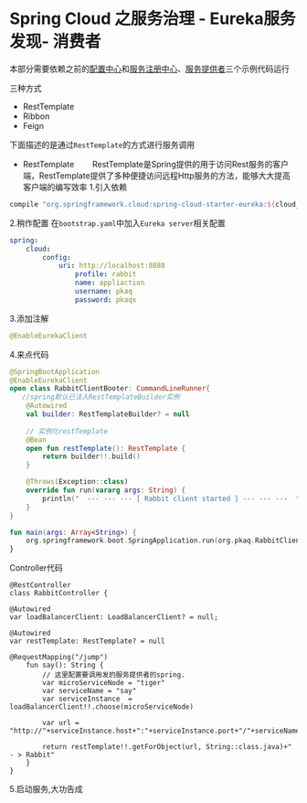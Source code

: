 # Spring Cloud 之服务治理 - Eureka服务发现- 消费者

本部分需要依赖之前的[配置中心](https://github.com/pkaq/springcloud7/tree/master/cloud-config-server)和[服务注册中心](https://github.com/pkaq/springcloud7/tree/master/cloud-eureka-server-simple)、[服务提供者](https://github.com/pkaq/springcloud7/tree/master/cloud-config-client)三个示例代码运行

三种方式
- RestTemplate
- Ribbon
- Feign

下面描述的是通过`RestTemplate`的方式进行服务调用
- RestTemplate
　　RestTemplate是Spring提供的用于访问Rest服务的客户端，RestTemplate提供了多种便捷访问远程Http服务的方法，能够大大提高客户端的编写效率
   1.引入依赖
```groovy
compile "org.springframework.cloud:spring-cloud-starter-eureka:${cloud_config}"
```
   2.稍作配置
    在`bootstrap.yaml`中加入`Eureka server`相关配置
```yaml
spring:
    cloud:
        config:
            uri: http://localhost:8888
                profile: rabbit
                name: appliaction
                username: pkaq
                password: pkaqx
```
   3.添加注解
```java
@EnableEurekaClient
```
   4.来点代码
```kotlin
@SpringBootApplication
@EnableEurekaClient
open class RabbitClientBooter: CommandLineRunner{
   //spring默认已注入RestTemplateBuilder实例
    @Autowired
    val builder: RestTemplateBuilder? = null
    
    // 实例化restTemplate
    @Bean
    open fun restTemplate(): RestTemplate {
        return builder!!.build()
    }

    @Throws(Exception::class)
    override fun run(vararg args: String) {
        println("  --- --- --- [ Rabbit client started ] --- --- ---  ")
    }
}

fun main(args: Array<String>) {
    org.springframework.boot.SpringApplication.run(org.pkaq.RabbitClientBooter::class.java, *args)
}
```

Controller代码
```
@RestController
class RabbitController {

@Autowired
var loadBalancerClient: LoadBalancerClient? = null;

@Autowired
var restTemplate: RestTemplate? = null

@RequestMapping("/jump")
    fun say(): String {
        // 这里配置要调用发的服务提供者的spring.
        var microServiceNode = "tiger"
        var serviceName = "say"
        var serviceInstance  = loadBalancerClient!!.choose(microServiceNode)
        
        var url = "http://"+serviceInstance.host+":"+serviceInstance.port+"/"+serviceName
        
        return restTemplate!!.getForObject(url, String::class.java)+" - > Rabbit"
    }
}
```
   5.启动服务,大功告成

